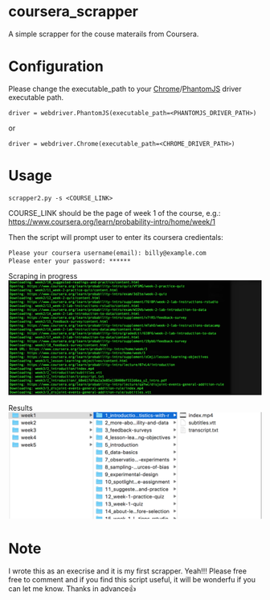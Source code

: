 # coursera_scrapper

A simple scrapper for the couse materails from Coursera. 

# Configuration
Please change the executable_path to your [Chrome](https://sites.google.com/a/chromium.org/chromedriver/)/[PhantomJS](http://phantomjs.org/download.html) driver executable path.
~~~~
driver = webdriver.PhantomJS(executable_path=<PHANTOMJS_DRIVER_PATH>)
~~~~
or
~~~~
driver = webdriver.Chrome(executable_path=<CHROME_DRIVER_PATH>)
~~~~

# Usage
~~~~
scrapper2.py -s <COURSE_LINK>
~~~~
COURSE_LINK should be the page of week 1 of the course, e.g.: https://www.coursera.org/learn/probability-intro/home/week/1

Then the script will prompt user to enter its coursera credientals:
~~~~
Please your coursera username(email): billy@example.com
Please enter your password: ******
~~~~

Scraping in progress
![Console Screem Dump](images/monitoring.png "monitoring in console")

Results
![Directory Screem Dump](images/directory.png "scraping results")

# Note
I wrote this as an execrise and it is my first scrapper. Yeah!!! Please free free to comment and if you find this script useful, it will be wonderfu if you can let me know. Thanks in advance:thumbsup: